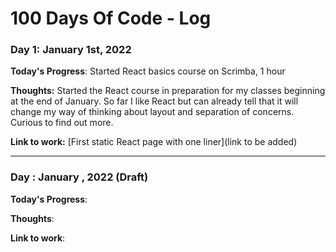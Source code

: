 # 100 Days Of Code - Log

### Day 1: January 1st, 2022 


**Today's Progress**: Started React basics course on Scrimba, 1 hour

**Thoughts:** Started the React course in preparation for my classes beginning at the end of January.
So far I like React but can already tell that it will change my way of thinking about layout and separation of concerns. Curious to find out more.
 
**Link to work:** [First static React page with one liner](link to be added)

--- 

### Day : January  , 2022 (Draft)

**Today's Progress**: 

**Thoughts**:

**Link to work**: [ ]( )

